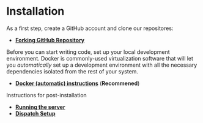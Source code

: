 # Installation

As a first step, create a GitHub account and clone our repositores:

* [**Forking GitHub Repository**](/installation/forking-the-repo.md)

Before you can start writing code, set up your local development environment. Docker is commonly-used virtualization software that will let you _automatically_ set up a development environment with all the necessary dependencies isolated from the rest of your system.

* [**Docker (automatic) instructions**](/installation/docker.md) (**Recommened**)

Instructions for post-installation

* [**Running the server**](/installation/running-the-server.md)
* [**Dispatch Setup**](/installation/dispatch-setup.md)


